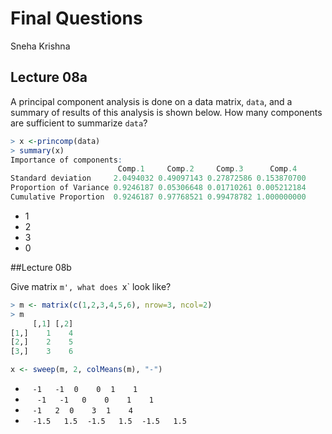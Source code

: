 # Final Questions
Sneha Krishna


## Lecture 08a

A principal component analysis is done on a data matrix, `data`, and a summary of results of this analysis is shown below. How many components are sufficient to summarize `data`?

```r
> x <-princomp(data)
> summary(x)
Importance of components:
                        Comp.1     Comp.2     Comp.3      Comp.4
Standard deviation     2.0494032 0.49097143 0.27872586 0.153870700
Proportion of Variance 0.9246187 0.05306648 0.01710261 0.005212184
Cumulative Proportion  0.9246187 0.97768521 0.99478782 1.000000000
```

* 1
* 2
* 3
* 0

##Lecture 08b

Give matrix `m', what does `x` look like?

```r
> m <- matrix(c(1,2,3,4,5,6), nrow=3, ncol=2)
> m
     [,1] [,2]
[1,]    1    4
[2,]    2    5
[3,]    3    6

```

```r
x <- sweep(m, 2, colMeans(m), "-")
```

* &nbsp;&nbsp; `-1   -1`
&nbsp;&nbsp; `0    0`
&nbsp;&nbsp; `1    1`
&nbsp;
* &nbsp;&nbsp; ` -1   -1   0    0    1    1`
&nbsp;
* &nbsp;&nbsp; `-1   2`
&nbsp;&nbsp; `0    3`
&nbsp;&nbsp; `1    4`
&nbsp;
* &nbsp;&nbsp; `-1.5   1.5`
&nbsp;&nbsp; `-1.5   1.5`
&nbsp;&nbsp; `-1.5   1.5`

